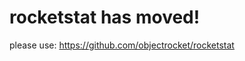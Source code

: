rocketstat has moved!
======================

please use: https://github.com/objectrocket/rocketstat